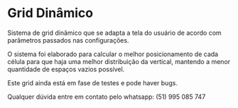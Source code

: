 # Grid Dinâmico

Sistema de grid dinâmico que se adapta a tela do usuário de acordo com parâmetros passados nas configurações.

O sistema foi elaborado para calcular o melhor posicionamento de cada célula para que haja uma melhor distribuição da vertical, mantendo a menor quantidade de espaços vazios possível.

Este grid ainda está em fase de testes e pode haver bugs.

Qualquer dúvida entre em contato pelo whatsapp: (51) 995 085 747
